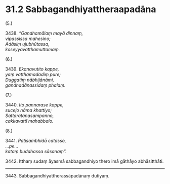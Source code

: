 # 31.2 Sabbagandhiyattheraapadāna

(5.)

3438\. _“Gandhamālaṃ mayā dinnaṃ,_  
_vipassissa mahesino;_  
_Adāsiṃ ujubhūtassa,_  
_koseyyavatthamuttamaṃ._  

(6.)

3439\. _Ekanavutito kappe,_  
_yaṃ vatthamadadiṃ pure;_  
_Duggatiṃ nābhijānāmi,_  
_gandhadānassidaṃ phalaṃ._  

(7.)

3440\. _Ito pannarase kappe,_  
_suceḷo nāma khattiyo;_  
_Sattaratanasampanno,_  
_cakkavattī mahabbalo._  

(8.)

3441\. _Paṭisambhidā catasso,_  
_…pe…_  
_kataṃ buddhassa sāsanaṃ”._  

3442\. Itthaṃ sudaṃ āyasmā sabbagandhiyo thero imā gāthāyo abhāsitthāti.

---

3443\. Sabbagandhiyattherassāpadānaṃ dutiyaṃ.
